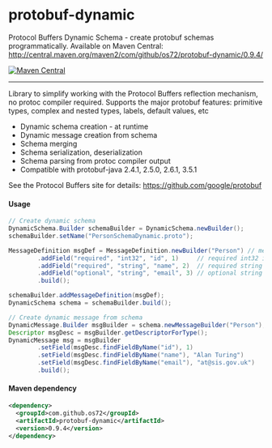 protobuf-dynamic
================

Protocol Buffers Dynamic Schema - create protobuf schemas programmatically.
Available on Maven Central: http://central.maven.org/maven2/com/github/os72/protobuf-dynamic/0.9.4/

[![Maven Central](https://img.shields.io/badge/maven%20central-0.9.4-brightgreen.svg)](http://search.maven.org/#artifactdetails|com.github.os72|protobuf-dynamic|0.9.4|)

---

Library to simplify working with the Protocol Buffers reflection mechanism, no protoc compiler required.
Supports the major protobuf features: primitive types, complex and nested types, labels, default values, etc
* Dynamic schema creation - at runtime
* Dynamic message creation from schema
* Schema merging
* Schema serialization, deserialization
* Schema parsing from protoc compiler output
* Compatible with protobuf-java 2.4.1, 2.5.0, 2.6.1, 3.5.1

See the Protocol Buffers site for details: https://github.com/google/protobuf

#### Usage
```java
// Create dynamic schema
DynamicSchema.Builder schemaBuilder = DynamicSchema.newBuilder();
schemaBuilder.setName("PersonSchemaDynamic.proto");

MessageDefinition msgDef = MessageDefinition.newBuilder("Person") // message Person
		.addField("required", "int32", "id", 1)		// required int32 id = 1
		.addField("required", "string", "name", 2)	// required string name = 2
		.addField("optional", "string", "email", 3)	// optional string email = 3
		.build();

schemaBuilder.addMessageDefinition(msgDef);
DynamicSchema schema = schemaBuilder.build();

// Create dynamic message from schema
DynamicMessage.Builder msgBuilder = schema.newMessageBuilder("Person");
Descriptor msgDesc = msgBuilder.getDescriptorForType();
DynamicMessage msg = msgBuilder
		.setField(msgDesc.findFieldByName("id"), 1)
		.setField(msgDesc.findFieldByName("name"), "Alan Turing")
		.setField(msgDesc.findFieldByName("email"), "at@sis.gov.uk")
		.build();
```

#### Maven dependency
```xml
<dependency>
  <groupId>com.github.os72</groupId>
  <artifactId>protobuf-dynamic</artifactId>
  <version>0.9.4</version>
</dependency>
```
